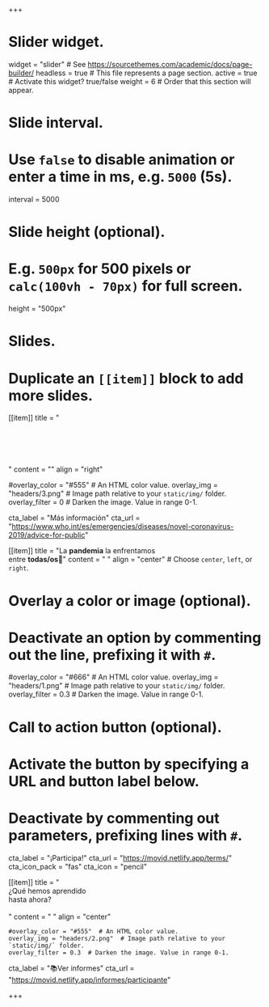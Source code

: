 +++
# Slider widget.
widget = "slider"  # See https://sourcethemes.com/academic/docs/page-builder/
headless = true  # This file represents a page section.
active = true  # Activate this widget? true/false
weight = 6  # Order that this section will appear.

# Slide interval.
# Use `false` to disable animation or enter a time in ms, e.g. `5000` (5s).
interval = 5000

# Slide height (optional).
# E.g. `500px` for 500 pixels or `calc(100vh - 70px)` for full screen.
height = "500px"


# Slides.
# Duplicate an `[[item]]` block to add more slides.
[[item]]
  title = "<br><br><br><br><br><br>"
  content = ""
  align = "right"

  #overlay_color = "#555"  # An HTML color value.
  overlay_img = "headers/3.png"  # Image path relative to your `static/img/` folder.
  overlay_filter = 0  # Darken the image. Value in range 0-1.

  cta_label = "Más información"
  cta_url = "https://www.who.int/es/emergencies/diseases/novel-coronavirus-2019/advice-for-public"

[[item]]
  title = "La **pandemia** la enfrentamos <br>entre **todas/os**👊"
  content = "    "
  align = "center"  # Choose `center`, `left`, or `right`.

  # Overlay a color or image (optional).
  #   Deactivate an option by commenting out the line, prefixing it with `#`.
  #overlay_color = "#666"  # An HTML color value.
  overlay_img = "headers/1.png"  # Image path relative to your `static/img/` folder.
  overlay_filter = 0.3  # Darken the image. Value in range 0-1.

  # Call to action button (optional).
  #   Activate the button by specifying a URL and button label below.
  #   Deactivate by commenting out parameters, prefixing lines with `#`.
  cta_label = "¡Participa!"
  cta_url = "https://movid.netlify.app/terms/"
  cta_icon_pack = "fas"
  cta_icon = "pencil"

  [[item]]
    title = "<br>¿Qué hemos aprendido<br>hasta ahora?<br><br>"
    content = "    "
    align = "center"

    #overlay_color = "#555"  # An HTML color value.
    overlay_img = "headers/2.png"  # Image path relative to your `static/img/` folder.
    overlay_filter = 0.3  # Darken the image. Value in range 0-1.

  cta_label = "📚Ver informes"
  cta_url = "https://movid.netlify.app/informes/participante"

+++
